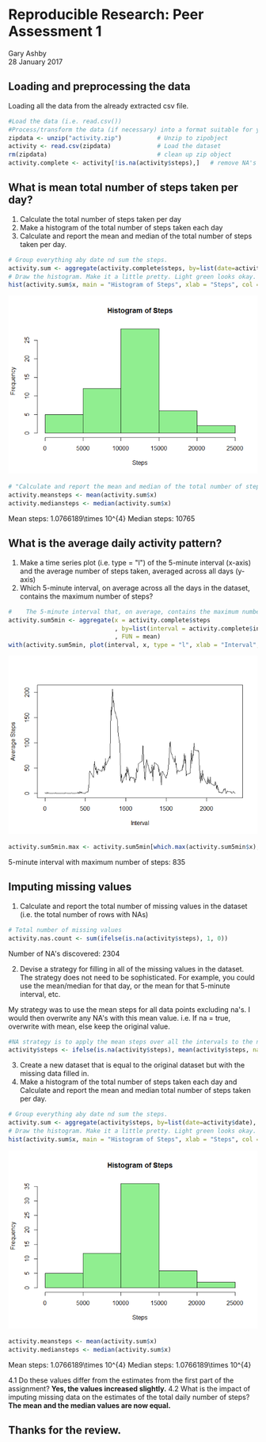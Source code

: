 # Reproducible Research: Peer Assessment 1
Gary Ashby  
28 January 2017  


## Loading and preprocessing the data

Loading all the data from the already extracted csv file. 

```r
#Load the data (i.e. read.csv())
#Process/transform the data (if necessary) into a format suitable for your analysis
zipdata <- unzip("activity.zip")          # Unzip to zipobject
activity <- read.csv(zipdata)             # Load the dataset
rm(zipdata)                               # clean up zip object
activity.complete <- activity[!is.na(activity$steps),]   # remove NA's
```

## What is mean total number of steps taken per day?
1. Calculate the total number of steps taken per day
2. Make a histogram of the total number of steps taken each day
3. Calculate and report the mean and median of the total number of steps taken per day.

```r
# Group everything aby date nd sum the steps.
activity.sum <- aggregate(activity.complete$steps, by=list(date=activity.complete$date), FUN=sum)       
# Draw the histogram. Make it a little pretty. Light green looks okay. 
hist(activity.sum$x, main = "Histogram of Steps", xlab = "Steps", col = "lightgreen") 
```

![](PA1_template_files/figure-html/mean-total-number-of-steps-1.png)<!-- -->

```r
# "Calculate and report the mean and median of the total number of steps taken per day"
activity.meansteps <- mean(activity.sum$x)
activity.mediansteps <- median(activity.sum$x)
```
Mean steps: 1.0766189\times 10^{4}
Median steps: 10765

## What is the average daily activity pattern?
1. Make a time series plot (i.e. type = "l") of the 5-minute interval (x-axis) and the average number of steps taken, averaged across all days (y-axis)
2. Which 5-minute interval, on average across all the days in the dataset, contains the maximum number of steps?
    

```r
#    The 5-minute interval that, on average, contains the maximum number of steps
activity.sum5min <- aggregate(x = activity.complete$steps
                              , by=list(interval = activity.complete$interval)
                              , FUN = mean)
with(activity.sum5min, plot(interval, x, type = "l", xlab = "Interval", ylab = "Average Steps"))
```

![](PA1_template_files/figure-html/average-daily-activity-pattern-1.png)<!-- -->

```r
activity.sum5min.max <- activity.sum5min[which.max(activity.sum5min$x),]
```
5-minute interval with maximum number of steps: 835

## Imputing missing values
1. Calculate and report the total number of missing values in the dataset (i.e. the total number of rows with NAs)

```r
# Total number of missing values
activity.nas.count <- sum(ifelse(is.na(activity$steps), 1, 0))
```
Number of NA's discovered: 2304

2. Devise a strategy for filling in all of the missing values in the dataset. The strategy does not need to be sophisticated. For example, you could use the mean/median for that day, or the mean for that 5-minute interval, etc.

My strategy was to use the mean steps for all data points excluding na's. I would then overwrite any NA's with this mean value.
i.e. If na = true, overwrite with mean, else keep the original value.

```r
#NA strategy is to apply the mean steps over all the intervals to the na's. 
activity$steps <- ifelse(is.na(activity$steps), mean(activity$steps, na.rm = TRUE), activity$steps)
```

3. Create a new dataset that is equal to the original dataset but with the missing data filled in.
4. Make a histogram of the total number of steps taken each day and Calculate and report the mean and median total number of steps taken per day. 


```r
# Group everything aby date nd sum the steps.
activity.sum <- aggregate(activity$steps, by=list(date=activity$date), FUN=sum)       
# Draw the histogram. Make it a little pretty. Light green looks okay. 
hist(activity.sum$x, main = "Histogram of Steps", xlab = "Steps", col = "lightgreen") 
```

![](PA1_template_files/figure-html/new-fill-data-hist-1.png)<!-- -->

```r
activity.meansteps <- mean(activity.sum$x)
activity.mediansteps <- median(activity.sum$x)
```
Mean steps: 1.0766189\times 10^{4}
Median steps: 1.0766189\times 10^{4}

4.1 Do these values differ from the estimates from the first part of the assignment? **Yes, the values increased slightly.**
4.2 What is the impact of imputing missing data on the estimates of the total daily number of steps? **The mean and the median values are now equal.**

## Thanks for the review.
